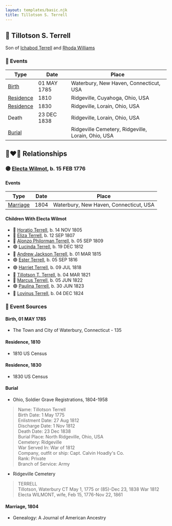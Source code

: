 ```yaml
---
layout: templates/basic.njk
title: Tillotson S. Terrell
---
```

## 🔵 Tillotson S. Terrell

Son of [Ichabod Terrell](/people/6/66420816) and [Rhoda Williams](/people/2/220352)

### 📆 Events

Type | Date | Place
------ | ------ | ------
[Birth](#event-28a588d5-00b6-4d22-aaf4-87090479652c) | 01 MAY 1785 | Waterbury, New Haven, Connecticut, USA
[Residence](#event-ca8b1fe3-31fe-4989-b6a6-e4ac2d034208) | 1810 | Ridgeville, Cuyahoga, Ohio, USA
[Residence](#event-dcefb2c5-d246-46d1-806e-9711cbdbc2ae) | 1830 | Ridgeville, Lorain, Ohio, USA
Death | 23 DEC 1838 | Ridgeville, Lorain, Ohio, USA
[Burial](#event-f425bc78-aa32-4279-a281-2f9f41707c58) |  | Ridgeville Cemetery, Ridgeville, Lorain, Ohio, USA

## 👩‍❤️‍👨 Relationships

### 🟣 [Electa Wilmot](/people/7/77370498), b. 15 FEB 1776

#### Events

Type | Date | Place
------ | ------ | ------
[Marriage](#event-eae1b108-dd06-40a4-af70-07ec7b4b2044) | 1804 | Waterbury, New Haven, Connecticut, USA
#### Children With Electa Wilmot
* 🔵 [Horatio Terrell](/people/7/74880220), b. 14 NOV 1805
* 🔵 [Eliza Terrell](/people/1/14584373), b. 12 SEP 1807
* 🔵 [Alonzo Philorman Terrell](/people/1/16020599), b. 05 SEP 1809
* 🟣 [Lucinda Terrell](/people/9/94352489), b. 19 DEC 1812
* 🔵 [Andrew Jackson Terrell](/people/1/15331189), b. 01 MAR 1815
* 🟣 [Ester Terrell](/people/2/27094826), b. 05 SEP 1816
* 🟣 [Harriet Terrell](/people/4/44975736), b. 09 JUL 1818
* 🔵 [Tillotson T. Terrell](/people/5/59687792), b. 04 MAR 1821
* 🔵 [Marcus Terrell](/people/2/231106), b. 05 JUN 1822
* 🟣 [Paulina Terrell](/people/1/17012140), b. 30 JUN 1823
* 🔵 [Lovinus Terrell](/people/8/80690232), b. 04 DEC 1824
### 📰 Event Sources

#### <a id="event-28a588d5-00b6-4d22-aaf4-87090479652c"></a> Birth, 01 MAY 1785
* The Town and City of Waterbury, Connecticut  - 135

#### <a id="event-ca8b1fe3-31fe-4989-b6a6-e4ac2d034208"></a> Residence, 1810
* 1810 US Census

#### <a id="event-dcefb2c5-d246-46d1-806e-9711cbdbc2ae"></a> Residence, 1830
* 1830 US Census

#### <a id="event-f425bc78-aa32-4279-a281-2f9f41707c58"></a> Burial
* Ohio, Soldier Grave Registrations, 1804-1958
>   
  > Name: Tillotson Terrell  
  > Birth Date: 1 May 1775  
  > Enlistment Date: 27 Aug 1812  
  > Discharge Date: 1 Nov 1812  
  > Death Date: 23 Dec 1838  
  > Burial Place: North Ridgeville, Ohio, USA  
  > Cemetery: Ridgeville  
  > War Served In: War of 1812  
  > Company, outfit or ship: Capt. Calvin Hoadly's Co.  
  > Rank: Private  
  > Branch of Service: Army
* Ridgeville Cemetery
>   
  > TERRELL  
  > Tillotson, Waterbury CT May 1, 1775 or (85)-Dec 23, 1838 War 1812  
  > Electa WILMONT, wife, Feb 15, 1776-Nov 22, 1861

#### <a id="event-eae1b108-dd06-40a4-af70-07ec7b4b2044"></a> Marriage, 1804
* Genealogy: A Journal of American Ancestry